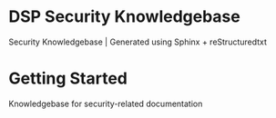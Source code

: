 # DSP Security Knowledgebase 

Security Knowledgebase | Generated using Sphinx + reStructuredtxt

# Getting Started 

Knowledgebase for security-related documentation 
